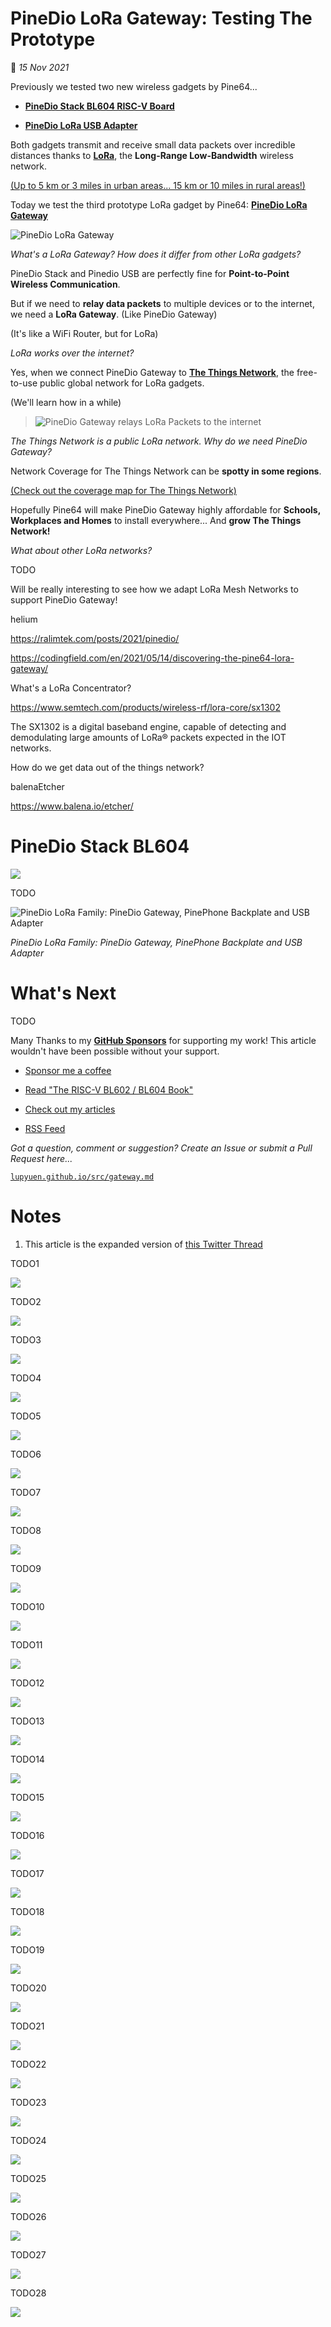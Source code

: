 # PineDio LoRa Gateway: Testing The Prototype

📝 _15 Nov 2021_

Previously we tested two new wireless gadgets by Pine64...

-   [__PineDio Stack BL604 RISC-V Board__](https://lupyuen.github.io/articles/lorawan2)

-   [__PineDio LoRa USB Adapter__](https://lupyuen.github.io/articles/usb)

Both gadgets transmit and receive small data packets over incredible distances thanks to [__LoRa__](https://lora-developers.semtech.com/documentation/tech-papers-and-guides/lora-and-lorawan/), the __Long-Range Low-Bandwidth__ wireless network.

[(Up to 5 km or 3 miles in urban areas... 15 km or 10 miles in rural areas!)](https://lora-developers.semtech.com/documentation/tech-papers-and-guides/lora-and-lorawan/)

Today we test the third prototype LoRa gadget by Pine64: [__PineDio LoRa Gateway__](https://wiki.pine64.org/wiki/Pinedio#Gateway)

![PineDio LoRa Gateway](https://lupyuen.github.io/images/gateway-title.jpg)

_What's a LoRa Gateway? How does it differ from other LoRa gadgets?_

PineDio Stack and Pinedio USB are perfectly fine for __Point-to-Point Wireless Communication__.

But if we need to __relay data packets__ to multiple devices or to the internet, we need a __LoRa Gateway__. (Like PineDio Gateway)

(It's like a WiFi Router, but for LoRa)

_LoRa works over the internet?_

Yes, when we connect PineDio Gateway to [__The Things Network__](https://lupyuen.github.io/articles/ttn), the free-to-use public global network for LoRa gadgets.

(We'll learn how in a while)

> ![PineDio Gateway relays LoRa Packets to the internet](https://lupyuen.github.io/images/gateway-flow.jpg)

_The Things Network is a public LoRa network. Why do we need PineDio Gateway?_

Network Coverage for The Things Network can be __spotty in some regions__.

[(Check out the coverage map for The Things Network)](https://www.thethingsnetwork.org/map)

Hopefully Pine64 will make PineDio Gateway highly affordable for __Schools, Workplaces and Homes__ to install everywhere... And __grow The Things Network!__

_What about other LoRa networks?_

TODO

Will be really interesting to see how we adapt LoRa Mesh Networks to support PineDio Gateway!

helium

https://ralimtek.com/posts/2021/pinedio/

https://codingfield.com/en/2021/05/14/discovering-the-pine64-lora-gateway/

What's a LoRa Concentrator?

https://www.semtech.com/products/wireless-rf/lora-core/sx1302

The SX1302 is a digital baseband engine, capable of detecting and demodulating large amounts of LoRa® packets expected
in the IOT networks.

How do we get data out of the things network?

balenaEtcher

https://www.balena.io/etcher/

# PineDio Stack BL604

![](https://lupyuen.github.io/images/lorawan2-title.jpg)

TODO

![PineDio LoRa Family: PineDio Gateway, PinePhone Backplate and USB Adapter](https://lupyuen.github.io/images/lorawan2-pine64.jpg)

_PineDio LoRa Family: PineDio Gateway, PinePhone Backplate and USB Adapter_

# What's Next

TODO

Many Thanks to my [__GitHub Sponsors__](https://github.com/sponsors/lupyuen) for supporting my work! This article wouldn't have been possible without your support.

-   [Sponsor me a coffee](https://github.com/sponsors/lupyuen)

-   [Read "The RISC-V BL602 / BL604 Book"](https://lupyuen.github.io/articles/book)

-   [Check out my articles](https://lupyuen.github.io)

-   [RSS Feed](https://lupyuen.github.io/rss.xml)

_Got a question, comment or suggestion? Create an Issue or submit a Pull Request here..._

[`lupyuen.github.io/src/gateway.md`](https://github.com/lupyuen/lupyuen.github.io/blob/master/src/gateway.md)

# Notes

1.  This article is the expanded version of [this Twitter Thread](https://twitter.com/MisterTechBlog/status/1456933165063233538)

TODO1

![](https://lupyuen.github.io/images/gateway-compare2.png)

TODO2

![](https://lupyuen.github.io/images/gateway-compare3.png)

TODO3

![](https://lupyuen.github.io/images/gateway-ttn.png)

TODO4

![](https://lupyuen.github.io/images/gateway-compare4.png)

TODO5

![](https://lupyuen.github.io/images/gateway-stack.png)

TODO6

![](https://lupyuen.github.io/images/gateway-compare.png)

TODO7

![](https://lupyuen.github.io/images/gateway-stack2.png)

TODO8

![](https://lupyuen.github.io/images/gateway-inside.jpg)

TODO9

![](https://lupyuen.github.io/images/gateway-front.jpg)

TODO10

![](https://lupyuen.github.io/images/gateway-boot.jpg)

TODO11

![](https://lupyuen.github.io/images/gateway-under.jpg)

TODO12

![](https://lupyuen.github.io/images/gateway-back.jpg)

TODO13

![](https://lupyuen.github.io/images/gateway-wisgate.jpg)

TODO14

![](https://lupyuen.github.io/images/gateway-antenna.jpg)

TODO15

![](https://lupyuen.github.io/images/gateway-ssh.png)

TODO16

![](https://lupyuen.github.io/images/gateway-config.png)

TODO17

![](https://lupyuen.github.io/images/gateway-add3.png)

TODO18

![](https://lupyuen.github.io/images/gateway-id.png)

TODO19

![](https://lupyuen.github.io/images/gateway-add4.png)

TODO20

![](https://lupyuen.github.io/images/gateway-config2.png)

TODO21

![](https://lupyuen.github.io/images/gateway-add.png)

TODO22

![](https://lupyuen.github.io/images/gateway-add2.png)

TODO23

![](https://lupyuen.github.io/images/gateway-config3.png)

TODO24

![](https://lupyuen.github.io/images/gateway-confg.png)

TODO25

![](https://lupyuen.github.io/images/gateway-image.png)

TODO26

![](https://lupyuen.github.io/images/gateway-compare6.png)

TODO27

![](https://lupyuen.github.io/images/gateway-compare5.png)

TODO28

![](https://lupyuen.github.io/images/gateway-ttn2.png)
